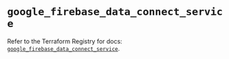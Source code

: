 # `google_firebase_data_connect_service`

Refer to the Terraform Registry for docs: [`google_firebase_data_connect_service`](https://registry.terraform.io/providers/hashicorp/google/6.34.0/docs/resources/firebase_data_connect_service).
